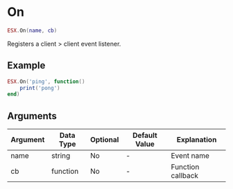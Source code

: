 # On

```lua
ESX.On(name, cb)
```

Registers a client > client event listener.

## Example

```lua
ESX.On('ping', function()
    print('pong')
end)
```

## Arguments

|   **Argument**   |  **Data Type** | **Optional** |      **Default Value**       |       **Explanation**       |
|--------------|------------|----------|--------------------------|-----------------|
|  name |  string    | No       | -                        | Event name    |
|  cb        |  function    | No      | -                     | Function callback   |